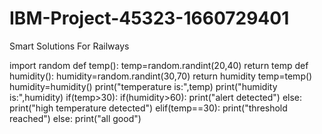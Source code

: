 # IBM-Project-45323-1660729401
Smart Solutions For Railways


import random
def temp():
    temp=random.randint(20,40)
    return temp
def humidity():
    humidity=random.randint(30,70)
    return humidity
temp=temp()
humidity=humidity()
print("temperature is:",temp)
print("humidity is:",humidity)
if(temp>30):
    if(humidity>60):
        print("alert detected")
    else:
        print("high temperature detected")
elif(temp==30):
    print("threshold reached")
else:
    print("all good")
